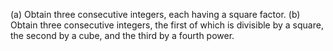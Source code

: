 (a) Obtain three consecutive integers, each having a square factor.
(b) Obtain three consecutive integers, the first of which is divisible by a square, the second by a cube, and the third by a fourth power.